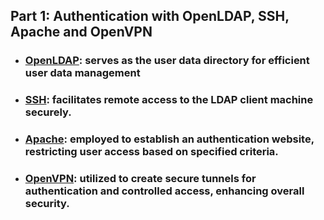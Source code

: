 ## Part 1: Authentication with OpenLDAP, SSH, Apache and OpenVPN

- ### [OpenLDAP](./openldap/ldap.md): serves as the user data directory for efficient user data management

- ### [SSH](./ssh/ssh.md): facilitates remote access to the LDAP client machine securely.

- ### [Apache](./apache/apache.md): employed to establish an authentication website, restricting user access based on specified criteria.

- ### [OpenVPN](./openvpn/vpn.md): utilized to create secure tunnels for authentication and controlled access, enhancing overall security.

